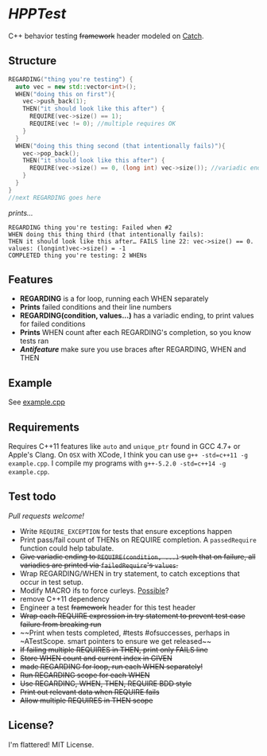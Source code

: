 # *HPPTest*
C++ behavior testing ~~framework~~ header modeled on [Catch](https://github.com/philsquared/Catch).

## Structure
```C++
REGARDING("thing you're testing") {
  auto vec = new std::vector<int>();
  WHEN("doing this on first"){
    vec->push_back(1);
    THEN("it should look like this after") {
      REQUIRE(vec->size() == 1);
      REQUIRE(vec != 0); //multiple requires OK
    }
  }
  WHEN("doing this thing second (that intentionally fails)"){
    vec->pop_back();
    THEN("it should look like this after") {
      REQUIRE(vec->size() == 0, (long int) vec->size()); //variadic endings printed
    }
  }
}
//next REGARDING goes here
```
*prints…*
```
REGARDING thing you're testing: Failed when #2
WHEN doing this thing third (that intentionally fails):
THEN it should look like this after… FAILS line 22: vec->size() == 0. values: (longint)vec->size() = -1
COMPLETED thing you're testing: 2 WHENs
```


## Features
- **REGARDING** is a for loop, running each WHEN separately
- **Prints** failed conditions and their line numbers
- **REGARDING(condition, values...)** has a variadic ending, to print values for failed conditions
- **Prints** WHEN count after each REGARDING's completion, so you know tests ran
- ***Antifeature*** make sure you use braces after REGARDING, WHEN and THEN

## Example
See [example.cpp](example.cpp)

## Requirements
Requires C++11 features like `auto` and `unique_ptr` found in GCC 4.7+ or Apple's Clang. On `OSX` with XCode, I think you can use `g++ -std=c++11 -g example.cpp`. I compile my programs with `g++-5.2.0 -std=c++14 -g example.cpp`.

## Test todo
*Pull requests welcome!*
- Write `REQUIRE_EXCEPTION` for tests that ensure exceptions happen
- Print pass/fail count of THENs on REQUIRE completion. A `passedRequire` function could help tabulate.
- ~~Give variadic ending to `REQUIRE(condition, ...)` such that on failure, all variadics are printed via `failedRequire`'s `values`.~~
- Wrap REGARDING/WHEN in try statement, to catch exceptions that occur in test setup.
- Modify MACRO ifs to force curleys. [Possible](https://isocpp.org/wiki/faq/misc-technical-issues#macros-with-if)?
- remove C++11 dependency
- Engineer a test ~~framework~~ header for this test header
- ~~Wrap each REQUIRE expression in try statement to prevent test case failure from breaking run~~
- ~~Print when tests completed, #tests #ofsuccesses, perhaps in ~ATestScope. smart pointers to ensure we get released~~
- ~~If failing multiple REQUIRES in THEN, print only FAILS line~~
- ~~Store WHEN count and current index in GIVEN~~
- ~~made REGARDING for loop, run each WHEN separately!~~
- ~~Run REGARDING scope for each WHEN~~
- ~~Use REGARDING, WHEN, THEN, REQUIRE BDD style~~
- ~~Print out relevant data when REQUIRE fails~~
- ~~Allow multiple REQUIRES in THEN scope~~

## License?
I'm flattered! MIT License.
